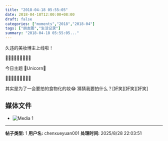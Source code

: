 ```yaml
---
title: "2018-04-18 05:55:05"
date: 2018-04-18T12:00:00+08:00
draft: false
categories: ["moments","2018","2018-04"]
tags: ["朋友圈","生活记录"]
summary: "2018-04-18 05:55:05..."
---
```


久违的美妆博主上线啦！

💙💜💖💜💙💜💖💜💙

今日主题 🦄️Unicorn🦄️

💙💜💖💜💙💜💖💜💙

其实是为了一会要拍的食物化的妆😂
猜猜我要拍什么？[奸笑][奸笑][奸笑]

## 媒体文件

- ![Media 1](/Moments/photos/2018-04-18/201804180555050.jpg)

---

**帖子类型:** 1
**用户名:** chenxueyuan001
**处理时间:** 2025/8/28 22:03:51